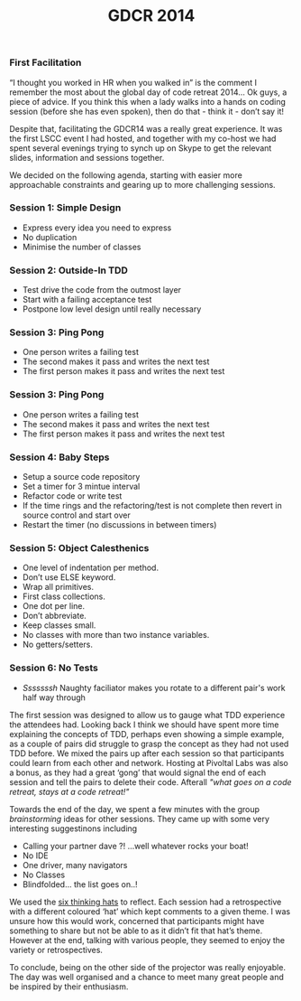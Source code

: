﻿---
layout: posts
title: GDCR 2014
---
### First Facilitation

“I thought you worked in HR when you walked in” is the comment I remember the most about the global day of code retreat 2014… Ok guys, a piece of advice. If you think this when a lady walks into a hands on coding session (before she has even spoken), then do that - think it - don’t say it!

<!--break-->

Despite that,  facilitating the GDCR14 was a really great experience. It was the first LSCC event I had hosted, and together with my co-host we had spent several evenings trying to synch up on Skype to get the relevant slides, information and sessions together.

 
We decided on the following agenda, starting with easier more approachable constraints and gearing up to more challenging sessions.
 

### Session 1: Simple Design
- Express every idea you need to express
- No duplication
- Minimise the number of classes

 

### Session 2: Outside-In TDD
- Test drive the code from the outmost layer
- Start with a failing acceptance test
- Postpone low level design until really necessary

 

### Session 3:  Ping Pong 
- One person writes a failing test
- The second makes it pass and writes the next test
- The first person makes it pass and writes the next test

 

### Session 3:  Ping Pong
- One person writes a failing test
- The second makes it pass and writes the next test
- The first person makes it pass and writes the next test

 

### Session 4:  Baby Steps
- Setup a source code repository
- Set a timer for 3 mintue interval
- Refactor code or write test
- If the time rings and the refactoring/test is not complete then revert in source control and start over
- Restart the timer (no discussions in between timers) 
 

### Session 5:  Object Calesthenics
- One level of indentation per method.
- Don’t use ELSE keyword.
- Wrap all primitives.
- First class collections.
- One dot per line.
- Don’t abbreviate.
- Keep classes small.
- No classes with more than two instance variables.
- No getters/setters.
 

### Session 6: No Tests
- _Sssssssh_ Naughty faciliator makes you rotate to a different pair's work half way through

The first session was designed to allow us to gauge what TDD experience the attendees had. Looking back I think we should have spent more time explaining the concepts of TDD, perhaps even showing a simple example, as a couple of pairs did struggle to grasp the concept as they had not used TDD before. We mixed the pairs up after each session so that participants could learn from each other and network. Hosting at Pivoltal Labs was also a bonus, as they had a great ‘gong’ that would signal the end of each session and tell the pairs to delete their code. Afterall _"what goes on a code retreat, stays at a code retreat!"_

Towards the end of the day, we spent a few minutes with the group _brainstorming_ ideas for other sessions. They came up with some very interesting suggestinons including

- Calling your partner dave ?! ...well whatever rocks your boat!
- No IDE
- One driver, many navigators
- No Classes
- Blindfolded... the list goes on..! 

We used the [six thinking hats](http://en.wikipedia.org/wiki/Six_Thinking_Hats) to reflect. Each session had a retrospective with a different coloured ‘hat’ which kept comments to a given theme. I was unsure how this would work, concerned that participants might have something to share but not be able to as it didn’t fit that hat’s theme. However at the end, talking with various people, they seemed to enjoy the variety or retrospectives.

To conclude, being on the other side of the projector was really enjoyable. The day was well organised and a chance to meet many great people and be inspired by their enthusiasm.